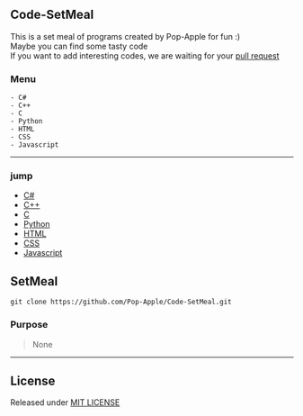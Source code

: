 ## Code-SetMeal

This is a set meal of programs created by Pop-Apple for fun :)  
Maybe you can find some tasty code  
If you want to add interesting codes, we are waiting for your [pull request](https://github.com/Pop-Apple/Code-SetMeal/pulls)  

### Menu

```
- C#
- C++
- C
- Python
- HTML
- CSS
- Javascript
```

---

### jump

* [C#]()
* [C++]()
* [C]()
* [Python]()
* [HTML]()
* [CSS]()
* [Javascript]()

## SetMeal

```
git clone https://github.com/Pop-Apple/Code-SetMeal.git
```

### Purpose

> None

---

## License

Released under [MIT LICENSE](https://github.com/Pop-Apple/Code-SetMeal/blob/main/LICENSE)
